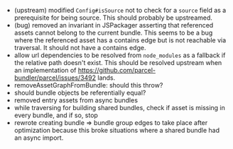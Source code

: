 - (upstream) modified `Config#isSource` not to check for a `source` field as a prerequisite for being source. This should probably be upstreamed.
- (bug) removed an invariant in JSPackager asserting that referenced assets cannot belong to the current bundle. This seems to be a bug where the referenced asset has a contains edge but is not reachable via traversal. It should not have a contains edge.
- allow url dependencies to be resolved from `node_modules` as a fallback if the relative path doesn't exist. This should be resolved upstream when an implementation of https://github.com/parcel-bundler/parcel/issues/3492 lands.
- removeAssetGraphFromBundle: should this throw?
- should bundle objects be referentially equal?
- removed entry assets from async bundles
- while traversing for building shared bundles, check if asset is missing in every bundle, and if so, stop
- rewrote creating bundle => bundle group edges to take place after optimization because this broke situations where a shared bundle had an async import.
